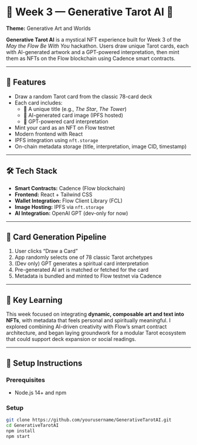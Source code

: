 # 📅 Week 3 — Generative Tarot AI 🔮

**Theme:** Generative Art and Worlds

**Generative Tarot AI** is a mystical NFT experience built for Week 3 of the *May the Flow Be With You* hackathon. Users draw unique Tarot cards, each with AI-generated artwork and a GPT-powered interpretation, then mint them as NFTs on the Flow blockchain using Cadence smart contracts.

---

## 🔮 Features

- Draw a random Tarot card from the classic 78-card deck
- Each card includes:
  - 🎴 A unique title (e.g., *The Star*, *The Tower*)
  - 🎨 AI-generated card image (IPFS hosted)
  - 🧠 GPT-powered card interpretation
- Mint your card as an NFT on Flow testnet
- Modern frontend with React
- IPFS integration using `nft.storage`
- On-chain metadata storage (title, interpretation, image CID, timestamp)

---

## 🛠 Tech Stack

- **Smart Contracts:** Cadence (Flow blockchain)
- **Frontend:** React + Tailwind CSS
- **Wallet Integration:** Flow Client Library (FCL)
- **Image Hosting:** IPFS via `nft.storage`
- **AI Integration:** OpenAI GPT (dev-only for now)

---

## 📜 Card Generation Pipeline

1. User clicks “Draw a Card”
2. App randomly selects one of 78 classic Tarot archetypes
3. (Dev only) GPT generates a spiritual card interpretation
4. Pre-generated AI art is matched or fetched for the card
5. Metadata is bundled and minted to Flow testnet via Cadence

---

## 🧠 Key Learning

This week focused on integrating **dynamic, composable art and text into NFTs**, with metadata that feels personal and spiritually meaningful. I explored combining AI-driven creativity with Flow’s smart contract architecture, and began laying groundwork for a modular Tarot ecosystem that could support deck expansion or social readings.

---

## 🧪 Setup Instructions

### Prerequisites
- Node.js 14+ and npm

### Setup

```bash
git clone https://github.com/yourusername/GenerativeTarotAI.git
cd GenerativeTarotAI
npm install
npm start

